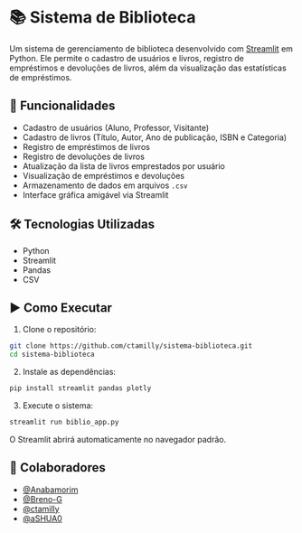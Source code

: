 # 📚 Sistema de Biblioteca

Um sistema de gerenciamento de biblioteca desenvolvido com [Streamlit](https://streamlit.io/) em Python. Ele permite o cadastro de usuários e livros, registro de empréstimos e devoluções de livros, além da visualização das estatísticas de empréstimos.

## 🚀 Funcionalidades

- Cadastro de usuários (Aluno, Professor, Visitante)
- Cadastro de livros (Título, Autor, Ano de publicação, ISBN e Categoria)
- Registro de empréstimos de livros
- Registro de devoluções de livros
- Atualização da lista de livros emprestados por usuário
- Visualização de empréstimos e devoluções
- Armazenamento de dados em arquivos `.csv`
- Interface gráfica amigável via Streamlit

## 🛠 Tecnologias Utilizadas

- Python
- Streamlit
- Pandas
- CSV

## ▶️ Como Executar

1. Clone o repositório:

```bash
git clone https://github.com/ctamilly/sistema-biblioteca.git
cd sistema-biblioteca
```

2. Instale as dependências:

```bash
pip install streamlit pandas plotly
```

3. Execute o sistema:

```bash
streamlit run biblio_app.py
```

O Streamlit abrirá automaticamente no navegador padrão.

## 👥 Colaboradores

- [@Anabamorim](https://github.com/Anabamorim)
- [@Breno-G](https://github.com/Breno-G)
- [@ctamilly](https://github.com/ctamilly)
- [@aSHUA0](https://github.com/aSHUA0)

